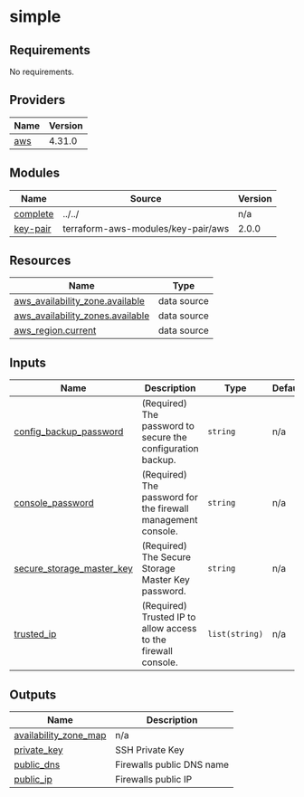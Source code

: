 # simple

<!-- BEGINNING OF PRE-COMMIT-TERRAFORM DOCS HOOK -->
## Requirements

No requirements.

## Providers

| Name | Version |
|------|---------|
| <a name="provider_aws"></a> [aws](#provider\_aws) | 4.31.0 |

## Modules

| Name | Source | Version |
|------|--------|---------|
| <a name="module_complete"></a> [complete](#module\_complete) | ../../ | n/a |
| <a name="module_key-pair"></a> [key-pair](#module\_key-pair) | terraform-aws-modules/key-pair/aws | 2.0.0 |

## Resources

| Name | Type |
|------|------|
| [aws_availability_zone.available](https://registry.terraform.io/providers/hashicorp/aws/latest/docs/data-sources/availability_zone) | data source |
| [aws_availability_zones.available](https://registry.terraform.io/providers/hashicorp/aws/latest/docs/data-sources/availability_zones) | data source |
| [aws_region.current](https://registry.terraform.io/providers/hashicorp/aws/latest/docs/data-sources/region) | data source |

## Inputs

| Name | Description | Type | Default | Required |
|------|-------------|------|---------|:--------:|
| <a name="input_config_backup_password"></a> [config\_backup\_password](#input\_config\_backup\_password) | (Required) The password to secure the configuration backup. | `string` | n/a | yes |
| <a name="input_console_password"></a> [console\_password](#input\_console\_password) | (Required) The password for the firewall management console. | `string` | n/a | yes |
| <a name="input_secure_storage_master_key"></a> [secure\_storage\_master\_key](#input\_secure\_storage\_master\_key) | (Required) The Secure Storage Master Key password. | `string` | n/a | yes |
| <a name="input_trusted_ip"></a> [trusted\_ip](#input\_trusted\_ip) | (Required) Trusted IP to allow access to the firewall console. | `list(string)` | n/a | yes |

## Outputs

| Name | Description |
|------|-------------|
| <a name="output_availability_zone_map"></a> [availability\_zone\_map](#output\_availability\_zone\_map) | n/a |
| <a name="output_private_key"></a> [private\_key](#output\_private\_key) | SSH Private Key |
| <a name="output_public_dns"></a> [public\_dns](#output\_public\_dns) | Firewalls public DNS name |
| <a name="output_public_ip"></a> [public\_ip](#output\_public\_ip) | Firewalls public IP |
<!-- END OF PRE-COMMIT-TERRAFORM DOCS HOOK -->
